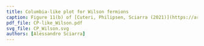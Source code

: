 ```yaml
---
title: Columbia-like plot for Wilson fermions
caption: Figure 11(b) of [Cuteri, Philipsen, Sciarra (2021)](https://arxiv.org/pdf/2107.12739.pdf).
pdf_file: CP-like_Wilson.pdf
svg_file: CP_Wilson.svg
authors: [Alessandro Sciarra]
---
```

